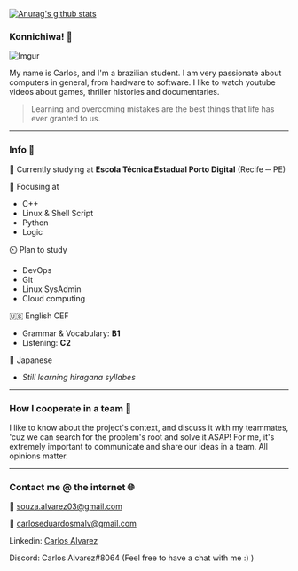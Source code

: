 [![Anurag's github stats](https://github-readme-stats.vercel.app/api?username=CarlosSMA&theme=radical&show_icons=true)](https://github.com/anuraghazra/github-readme-stats)


### Konnichiwa! :wave:

![Imgur](https://i.imgur.com/Lxifo4a.png)

My name is Carlos, and I'm a brazilian student. I am very passionate about computers in general, from hardware to software. I like to watch youtube videos about games, thriller histories and documentaries.

>Learning and overcoming mistakes are the best things that life has ever granted to us.

---

### Info :blue_book:​

:school: Currently studying at **Escola Técnica Estadual Porto Digital** (Recife ─ PE)

:book: Focusing at

- C++
- Linux & Shell Script
- Python
- Logic

:timer_clock: Plan to study

- DevOps
- Git
- Linux SysAdmin
- Cloud computing

:us: English CEF

- Grammar & Vocabulary: **B1**
- Listening: **C2**

:japan: Japanese

- _Still learning hiragana syllabes_

---
### How I cooperate in a team :handshake:

I like to know about the project's context, and discuss it with my teammates, 'cuz we can search for the problem's root and solve it ASAP! For me, it's extremely important to communicate and share our ideas in a team. All opinions matter.

---

### Contact me @ the internet :globe_with_meridians:​

:e-mail: souza.alvarez03@gmail.com

:e-mail: carloseduardosmalv@gmail.com

Linkedin: [Carlos Alvarez](https://linkedin.com/in/carlos-eduardo-alvarez)

Discord: Carlos Alvarez#8064 (Feel free to have a chat with me :) )
